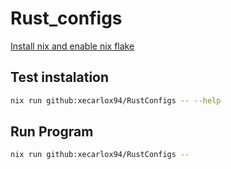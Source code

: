 # Rust_configs



[Install nix and enable nix flake](https://dev.to/arnu515/getting-started-with-nix-and-nix-flakes-mml)



## Test instalation
```bash
nix run github:xecarlox94/RustConfigs -- --help
```

## Run Program

```bash
nix run github:xecarlox94/RustConfigs --
```
